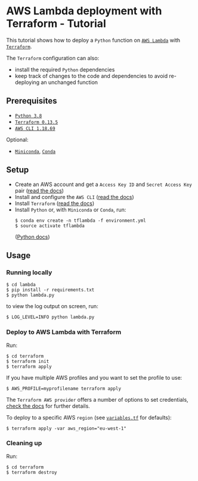 # AWS Lambda deployment with Terraform - Tutorial

This tutorial shows how to deploy a `Python` function on
[`AWS Lambda`](https://aws.amazon.com/lambda/) with
[`Terraform`](https://www.terraform.io).

The `Terraform` configuration can also:
 * install the required `Python` dependencies
 * keep track of changes to the code and dependencies
   to avoid re-deploying an unchanged function

## Prerequisites

 * [`Python 3.8`](https://www.python.org/downloads/release/python-386/)
 * [`Terraform 0.13.5`](https://releases.hashicorp.com/terraform/0.13.5/)
 * [`AWS CLI 1.18.69`](https://aws.amazon.com/cli/?nc1=h_ls)

Optional:

 * [`Miniconda`](https://docs.conda.io/en/latest/miniconda.html),
   [`Conda`](https://docs.conda.io/en/latest/)

## Setup

 * Create an AWS account and get a `Access Key ID` and `Secret Access Key` pair
   ([read the docs](https://docs.aws.amazon.com/IAM/latest/UserGuide/id_users_create.html))
 * Install and configure the `AWS CLI`
   ([read the docs](https://docs.aws.amazon.com/polly/latest/dg/setup-aws-cli.html))
 * Install `Terraform`
   ([read the docs](https://learn.hashicorp.com/tutorials/terraform/install-cli?in=terraform/aws-get-started))
 * Install `Python` or, with `Miniconda` or `Conda`, run:
   ```
   $ conda env create -n tflambda -f environment.yml
   $ source activate tflambda
   ```
   ([Python docs](https://wiki.python.org/moin/BeginnersGuide))

## Usage

### Running locally

```
$ cd lambda
$ pip install -r requirements.txt
$ python lambda.py
```

to view the log output on screen, run:

```
$ LOG_LEVEL=INFO python lambda.py
```

### Deploy to AWS Lambda with Terraform

Run:

```
$ cd terraform
$ terraform init
$ terraform apply
```

If you have multiple AWS profiles and you want to set the profile to use:

```
$ AWS_PROFILE=myprofilename terraform apply
```

The `Terraform AWS provider` offers a number of options to set credentials,
[check the docs](https://registry.terraform.io/providers/hashicorp/aws/latest/docs#authentication)
for further details.

To deploy to a specific AWS `region`
(see [`variables.tf`](terraform/variables.tf) for defaults):

```
$ terraform apply -var aws_region="eu-west-1"
```

### Cleaning up

Run:

```
$ cd terraform
$ terraform destroy
```
